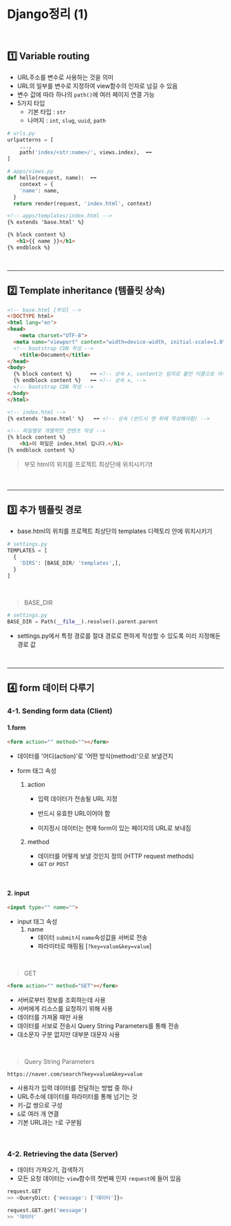 # Django정리 (1)

​    

## 1️⃣ Variable routing

- URL주소를 변수로 사용하는 것을 의미
- URL의 일부를 변수로 지정하여 view함수의 인자로 넘길 수 있음
- 변수 값에 따라 하나의 `path()`에 여러 페이지 연결 가능
- 5가지 타입
  - 기본 타입 : `str`
  - 나머지 : `int`, `slug`, `uuid`, `path`

```python
# urls.py
urlpatterns = [
	...,
	path('index/<str:name>/', views.index),  ⬅️⬅️
]
```

```python
# apps/views.py 
def hello(request, name):  ⬅️⬅️
	context = {
    'name': name,
  }
  return render(request, 'index.html', context)
```

 ```html
 <!-- apps/templates/index.html -->
 {% extends 'base.html' %}
 
 {% block content %}
 	<h1>{{ name }}</h1>
 {% endblock %}
 ```

​       

---

## 2️⃣ Template inheritance (템플릿 상속)

```html
<!-- base.html [부모] -->
<!DOCTYPE html>
<html lang="en">
<head>
	<meta charset="UTF-8">
  <meta name="viewport" content="width=device-width, initial-scale=1.0">
  <!-- bootstrap CDN 작성 -->
 	<title>Document</title>
</head>
<body>
  {% block content %}      ⬅️⬅️ <!-- 상속 x, content는 임의로 붙인 이름으로 아무글자 가능 -->  
  {% endblock content %}   ⬅️⬅️ <!-- 상속 x, -->
  <!-- bootstrap CDN 작성 -->
</body>
</html>
```

```html
<!-- index.html -->
{% extends 'base.html' %}   ⬅️⬅️ <!-- 상속 (반드시 맨 위에 작성해야함) -->

<!-- 파일별로 개별적인 컨텐츠 작성 -->
{% block content %}
	<h1>이 파일은 index.html 입니다.</h1>
{% endblock content %}
```

> 부모 html의 위치를 프로젝트 최상단에 위치시키기❗

​    

---

## 3️⃣ 추가 템플릿 경로

- base.html의 위치를 프로젝트 최상단의 templates 디렉토리 안에 위치시키기

```python
# settings.py
TEMPLATES = [
  {
    'DIRS': [BASE_DIR/ 'templates',],
  }
]
```

​    

> BASE_DIR

```python
# settings.py
BASE_DIR = Path(__file__).resolve().parent.parent
```

- settings.py에서 특정 경로를 절대 경로로 편하게 작성할 수 있도록 미리 지정해둔 경로 값

​    

---

## 4️⃣ form 데이터 다루기

### 4-1. Sending form data (Client)

#### 1.form

```html
<form action="" method=""></form>
```

- 데이터를 '어디(action)'로 '어떤 방식(method)'으로 보낼건지

- form 태그 속성

  1. action

     - 입력 데이터가 전송될 URL 지정

     - 반드시 유효한 URL이어야 함

     - 미지정시 데이터는 현재 form이 있는 페이지의 URL로 보내짐

  2. method
     - 데이터를 어떻게 보낼 것인지 정의 (HTTP request methods)
     - `GET` or `POST`

​    

#### 2. input

```html
<input type="" name="">
```

- input 태그 속성
  1. name
     - 데이터 `submit`시 `name`속성값을 서버로 전송
     - 파라미터로 매핑됨 [`?key=value&key=value`]

​    

> GET

```html
<form action="" method="GET"></form>
```

- 서버로부터 정보를 조회하는데 사용
- 서버에게 리소스를 요청하기 위해 사용
- 데이터를 가져올 때만 사용
- 데이터를 서보로 전송시 Query String Parameters를 통해 전송
- 대소문자 구분 없지만 대부분 대문자 사용

​     

> Query String Parameters

```http
https://naver.com/search?key=value&key=value
```

- 사용자가 입력 데이터를 전달하는 방법 중 하나
- URL주소에 데이터를 파라미터를 통해 넘기는 것
- 키-값 쌍으로 구성
- `&`로 여러 개 연결
- 기본 URL과는 `?`로 구분됨

​    

### 4-2. Retrieving the data (Server)

- 데이터 가져오기, 검색하기
- 모든 요청 데이터는 `view`함수의 첫번째 인자 `request`에 들어 있음

```python
request.GET
>> <QueryDict: {'message': ['데이터']}>

request.GET.get('message')
>> '데이터'
```



